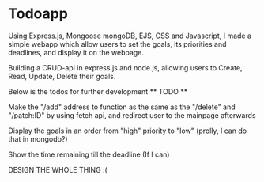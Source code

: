 # Todoapp

Using Express.js, Mongoose mongoDB, EJS, CSS and Javascript, I made a simple webapp which allow users to set the goals, its priorities and deadlines, and display it on the webpage. 

Building a CRUD-api in express.js and node.js, allowing users to Create, Read, Update, Delete their goals.


Below is the todos for further development
** TODO **

Make the "/add" address to function as the same as the "/delete" and "/patch:ID" by using fetch api, and redirect user to the mainpage afterwards

Display the goals in an order from "high" priority to "low" (prolly, I can do that in mongodb?)

Show the time remaining till the deadline (If I can)


DESIGN THE WHOLE THING :(
